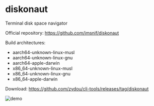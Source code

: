 # diskonaut

Terminal disk space navigator

Official repository: https://github.com/imsnif/diskonaut

Build architectures:

- aarch64-unknown-linux-musl
- aarch64-unknown-linux-gnu
- aarch64-apple-darwin
- x86_64-unknown-linux-musl
- x86_64-unknown-linux-gnu
- x86_64-apple-darwin

Download: https://github.com/zydou/cli-tools/releases/tag/diskonaut

![demo](https://raw.githubusercontent.com/imsnif/diskonaut/bd5572e0a1a3103c976150692413aa2fbff7f22b/demo.gif)
